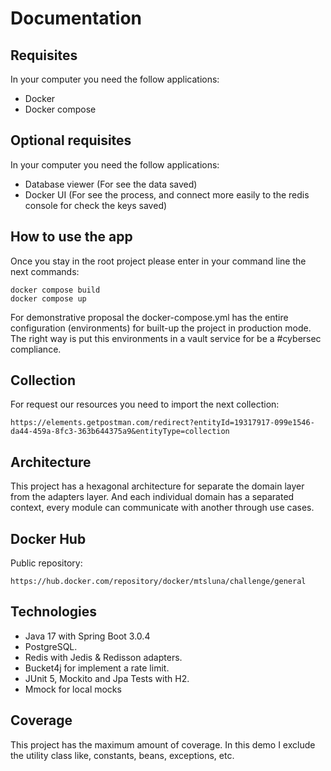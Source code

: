 # Documentation

## Requisites

In your computer you need the follow applications:

- Docker
- Docker compose

## Optional requisites

In your computer you need the follow applications:

- Database viewer (For see the data saved)
- Docker UI (For see the process, and connect more easily to the redis console for check the keys saved)

## How to use the app

Once you stay in the root project please enter in your command line the next commands:

```
docker compose build
docker compose up
```

For demonstrative proposal the docker-compose.yml has the entire configuration (environments) for built-up the project in production mode. The right way is put this environments in a vault service for be a #cybersec compliance.

## Collection

For request our resources you need to import the next collection:
```
https://elements.getpostman.com/redirect?entityId=19317917-099e1546-da44-459a-8fc3-363b644375a9&entityType=collection
```

## Architecture

This project has a hexagonal architecture for separate the domain layer from the adapters layer. And each individual domain has a separated context, every module can communicate with another through use cases.

## Docker Hub

Public repository:

```
https://hub.docker.com/repository/docker/mtsluna/challenge/general
```

## Technologies

- Java 17 with Spring Boot 3.0.4
- PostgreSQL.
- Redis with Jedis & Redisson adapters.
- Bucket4j for implement a rate limit.
- JUnit 5, Mockito and Jpa Tests with H2.
- Mmock for local mocks

## Coverage

This project has the maximum amount of coverage. In this demo I exclude the utility class like, constants, beans, exceptions, etc.